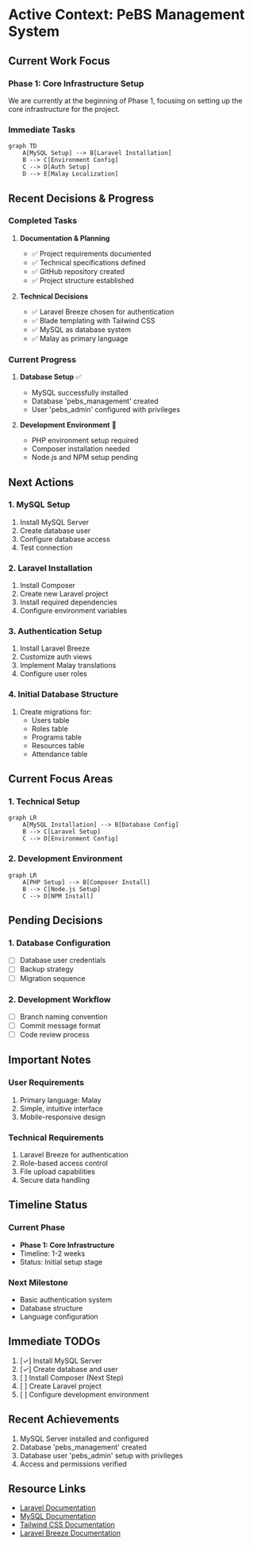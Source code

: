 # Active Context: PeBS Management System

## Current Work Focus

### Phase 1: Core Infrastructure Setup
We are currently at the beginning of Phase 1, focusing on setting up the core infrastructure for the project.

### Immediate Tasks
```mermaid
graph TD
    A[MySQL Setup] --> B[Laravel Installation]
    B --> C[Environment Config]
    C --> D[Auth Setup]
    D --> E[Malay Localization]
```

## Recent Decisions & Progress

### Completed Tasks
1. **Documentation & Planning**
   - ✅ Project requirements documented
   - ✅ Technical specifications defined
   - ✅ GitHub repository created
   - ✅ Project structure established

2. **Technical Decisions**
   - ✅ Laravel Breeze chosen for authentication
   - ✅ Blade templating with Tailwind CSS
   - ✅ MySQL as database system
   - ✅ Malay as primary language

### Current Progress
1. **Database Setup** ✅
   - MySQL successfully installed
   - Database 'pebs_management' created
   - User 'pebs_admin' configured with privileges

2. **Development Environment** 🔄
   - PHP environment setup required
   - Composer installation needed
   - Node.js and NPM setup pending

## Next Actions

### 1. MySQL Setup
1. Install MySQL Server
2. Create database user
3. Configure database access
4. Test connection

### 2. Laravel Installation
1. Install Composer
2. Create new Laravel project
3. Install required dependencies
4. Configure environment variables

### 3. Authentication Setup
1. Install Laravel Breeze
2. Customize auth views
3. Implement Malay translations
4. Configure user roles

### 4. Initial Database Structure
1. Create migrations for:
   - Users table
   - Roles table
   - Programs table
   - Resources table
   - Attendance table

## Current Focus Areas

### 1. Technical Setup
```mermaid
graph LR
    A[MySQL Installation] --> B[Database Config]
    B --> C[Laravel Setup]
    C --> D[Environment Config]
```

### 2. Development Environment
```mermaid
graph LR
    A[PHP Setup] --> B[Composer Install]
    B --> C[Node.js Setup]
    C --> D[NPM Install]
```

## Pending Decisions

### 1. Database Configuration
- [ ] Database user credentials
- [ ] Backup strategy
- [ ] Migration sequence

### 2. Development Workflow
- [ ] Branch naming convention
- [ ] Commit message format
- [ ] Code review process

## Important Notes

### User Requirements
1. Primary language: Malay
2. Simple, intuitive interface
3. Mobile-responsive design

### Technical Requirements
1. Laravel Breeze for authentication
2. Role-based access control
3. File upload capabilities
4. Secure data handling

## Timeline Status

### Current Phase
- **Phase 1: Core Infrastructure**
- Timeline: 1-2 weeks
- Status: Initial setup stage

### Next Milestone
- Basic authentication system
- Database structure
- Language configuration

## Immediate TODOs
1. [✓] Install MySQL Server
2. [✓] Create database and user
3. [ ] Install Composer (Next Step)
4. [ ] Create Laravel project
5. [ ] Configure development environment

## Recent Achievements
1. MySQL Server installed and configured
2. Database 'pebs_management' created
3. Database user 'pebs_admin' setup with privileges
4. Access and permissions verified

## Resource Links
- [Laravel Documentation](https://laravel.com/docs)
- [MySQL Documentation](https://dev.mysql.com/doc/)
- [Tailwind CSS Documentation](https://tailwindcss.com/docs)
- [Laravel Breeze Documentation](https://laravel.com/docs/starter-kits#laravel-breeze)
